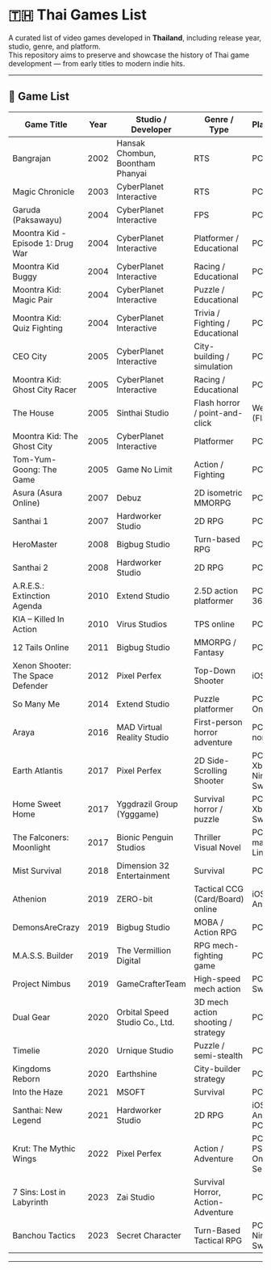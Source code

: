 # 🇹🇭 Thai Games List

A curated list of video games developed in **Thailand**, including release year, studio, genre, and platform.  
This repository aims to preserve and showcase the history of Thai game development — from early titles to modern indie hits.

---

## 📜 Game List

| Game Title              | Year       | Studio / Developer                     | Genre / Type                         | Platform(s)                          |
|-------------------------|------------|----------------------------------------|--------------------------------------|---------------------------------------|
| Bangrajan                      | 2002       | Hansak Chombun, Boontham Phanyai | RTS                           | PC                   |
| Magic Chronicle         | 2003       | CyberPlanet Interactive                | RTS                   | PC                                   |
| Garuda (Paksawayu)              | 2004       | CyberPlanet Interactive                    | FPS              | PC  | 
| Moontra Kid - Episode 1: Drug War                   | 2004       | CyberPlanet Interactive            | Platformer / Educational               | PC    |
| Moontra Kid Buggy                  | 2004       | CyberPlanet Interactive            | Racing / Educational                | PC    |
| Moontra Kid: Magic Pair               | 2004       | CyberPlanet Interactive            | Puzzle / Educational                | PC    |
| Moontra Kid: Quiz Fighting               | 2004       | CyberPlanet Interactive            | Trivia / Fighting / Educational                | PC    |
| CEO City                | 2005       | CyberPlanet Interactive                | City-building / simulation           | PC                                   |
| Moontra Kid: Ghost City Racer                 | 2005       | CyberPlanet Interactive            | Racing / Educational                | PC    |
| The House               | 2005       | Sinthai Studio                          | Flash horror / point-and-click       | Web (Flash)                          |
| Moontra Kid: The Ghost City                  | 2005       | CyberPlanet Interactive            | Platformer                | PC    |
| Tom-Yum-Goong: The Game        | 2005 | Game No Limit                   | Action / Fighting             | PC  | 
| Asura (Asura Online)    | 2007       | Debuz                | 2D isometric MMORPG                  | PC                                   |
| Santhai 1                | 2007       | Hardworker Studio                      | 2D RPG                       | PC                  |
| HeroMaster             | 2008       | Bigbug Studio                         | Turn-based RPG                         | PC                                     |
| Santhai 2                      | 2008  | Hardworker Studio                | 2D RPG                       | PC                  |
| A.R.E.S.: Extinction Agenda | 2010   | Extend Studio                          | 2.5D action platformer               | PC, Xbox 360                         |
| KIA – Killed In Action     | 2010       | Virus Studios                    | TPS online   | PC |
| 12 Tails Online         | 2011       | Bigbug Studio                           | MMORPG / Fantasy                    | PC                                  |
| Xenon Shooter: The Space Defender | 2012       | Pixel Perfex                    | Top-Down Shooter              | iOS |
| So Many Me              | 2014       | Extend Studio                          | Puzzle platformer                    | PC, Xbox One                         |
| Araya                   | 2016       | MAD Virtual Reality Studio              | First-person horror adventure        | PC (VR & non-VR)                     |
| Earth Atlantis                | 2017       | Pixel Perfex                    | 2D Side-Scrolling Shooter      | PC, PS4, Xbox One, Nintendo Switch, iOS | 
| Home Sweet Home         | 2017       | Yggdrazil Group (Ygggame)               | Survival horror / puzzle             | PC, PS4, Xbox One, Switch            |
| The Falconers: Moonlight       | 2017       | Bionic Penguin Studios           | Thriller Visual Novel | PC, macOS, Linux |
| Mist Survival           | 2018       | Dimension 32 Entertainment              | Survival                             | PC                                   |
| Athenion                      | 2019       | ZERO-bit                         | Tactical CCG (Card/Board) online     | iOS, Android |
| DemonsAreCrazy                | 2019       | Bigbug Studio                    | MOBA / Action RPG              | PC |
| M.A.S.S. Builder        | 2019       | The Vermillion Digital                  | RPG mech-fighting game               | PC                                   |
| Project Nimbus          | 2019       | GameCrafterTeam                         | High-speed mech action               | PC, PS4, Switch                      |
| Dual Gear               | 2020       | Orbital Speed Studio Co., Ltd.          | 3D mech action shooting / strategy   | PC                                   |
| Timelie                 | 2020       | Urnique Studio                          | Puzzle / semi-stealth                | PC, Switch                           |
| Kingdoms Reborn         | 2020       | Earthshine	                             | City-builder strategy                | PC                                   |
| Into the Haze           | 2021       | MSOFT                                   | Survival                             | PC                                   |
| Santhai: New Legend            | 2021  | Hardworker Studio                | 2D RPG                       | iOS, Android, PC    |
| Krut: The Mythic Wings        | 2022       | Pixel Perfex                    | Action / Adventure            | PC, PS4, PS5, Xbox One, Xbox Series X|S, Nintendo Switch |
| 7 Sins: Lost in Labyrinth      | 2023       | Zai Studio                       | Survival Horror, Action-Adventure | PC |
| Banchou Tactics               | 2023       | Secret Character     | Turn-Based Tactical RPG        | PC, Nintendo Switch | 

---
